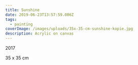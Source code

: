 ```yaml
---
title: Sunshine
date: 2019-06-23T13:57:59.086Z
tags:
  - painting
coverImage: /images/uploads/35x-35-cm-sunshine-kopie.jpg
description: Acrylic on canvas
---
```

2017

35 x 35 cm
